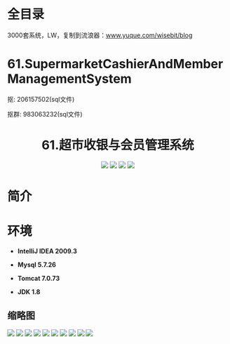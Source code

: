 # 全目录

3000套系统，LW，复制到流浪器：www.yuque.com/wisebit/blog

# 61.SupermarketCashierAndMemberManagementSystem

<p>抠: 206157502(sql文件)</p>
<p>抠群: 983063232(sql文件)</p>

<p><h1 align="center">61.超市收银与会员管理系统</h1></p>


<p align="center">
	<img src="https://img.shields.io/badge/jdk-1.8-orange.svg"/>
    <img src="https://img.shields.io/badge/spring-5.x-lightgrey.svg"/>
    <img src="https://img.shields.io/badge/springmvc-3.x-blue.svg"/>
    <img src="https://img.shields.io/badge/mybatis-3.x-yellow.svg"/>
</p>

# 简介


# 环境

- <b>IntelliJ IDEA 2009.3</b>

- <b>Mysql 5.7.26</b>

- <b>Tomcat 7.0.73</b>

- <b>JDK 1.8</b>


## 缩略图

![](https://bitwise.oss-cn-heyuan.aliyuncs.com/2024/9/10/dd08934e-a3cc-4c7a-806d-4e7935b3d7d6.png)
![](https://bitwise.oss-cn-heyuan.aliyuncs.com/2024/9/10/92701100-b307-4996-860e-20efc1c504ca.png)
![](https://bitwise.oss-cn-heyuan.aliyuncs.com/2024/9/10/da799ef4-1946-448b-9a4d-66ae48e97ecd.png)
![](https://bitwise.oss-cn-heyuan.aliyuncs.com/2024/9/10/658edef1-ec42-4507-b5bc-53d12dbc8782.png)
![](https://bitwise.oss-cn-heyuan.aliyuncs.com/2024/9/10/7b438fd2-6346-4b31-aedf-28378f87f82e.png)
![](https://bitwise.oss-cn-heyuan.aliyuncs.com/2024/9/10/522a9015-1573-422f-81cd-676c2f92957c.png)
![](https://bitwise.oss-cn-heyuan.aliyuncs.com/2024/9/10/f08a26b6-329f-4ae7-a800-f443e17929a0.png)
![](https://bitwise.oss-cn-heyuan.aliyuncs.com/2024/9/10/c7456025-d63f-438e-ac79-bd551139f4d3.png)
![](https://bitwise.oss-cn-heyuan.aliyuncs.com/2024/9/10/7f83fb8a-f233-4304-8df0-a909f07b8c84.png)
![](https://bitwise.oss-cn-heyuan.aliyuncs.com/2024/9/10/5cbdc993-1129-4967-90ee-de2103079492.png)



